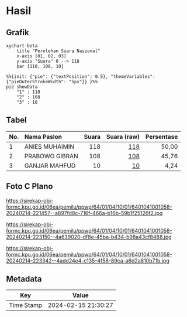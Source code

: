 # Hasil

## Grafik

```mermaid
xychart-beta
    title "Perolehan Suara Nasional"
    x-axis [01, 02, 03]
    y-axis "Suara" 0 --> 118
    bar [118, 108, 10]
```

```mermaid
%%{init: {"pie": {"textPosition": 0.5}, "themeVariables": {"pieOuterStrokeWidth": "5px"}} }%%
pie showData
    "1" : 118
    "2" : 108
    "3" : 10
```

## Tabel

| No. | Nama Paslon    | Suara | Suara (raw) | Persentase |
|:--- |:-------------- | -----:| -----------:| ----------:|
| 1   | ANIES MUHAIMIN | 118   | [118][p-1]  | 50,00      |
| 2   | PRABOWO GIBRAN | 108   | [108][p-2]  | 45,76      |
| 3   | GANJAR MAHFUD  | 10    | [10][p-3]   | 4,24       |


[p-1]: https://github.com/gigit-pemilu/pemilu-2024/blob/main/pilpres/hitung-suara/sub/64-kalimantan-timur/sub/01-paser/sub/04-tanah-grogot/sub/1001-tanah-grogot/sub/058-tps/sub/paslon-1.txt
[p-2]: https://github.com/gigit-pemilu/pemilu-2024/blob/main/pilpres/hitung-suara/sub/64-kalimantan-timur/sub/01-paser/sub/04-tanah-grogot/sub/1001-tanah-grogot/sub/058-tps/sub/paslon-2.txt
[p-3]: https://github.com/gigit-pemilu/pemilu-2024/blob/main/pilpres/hitung-suara/sub/64-kalimantan-timur/sub/01-paser/sub/04-tanah-grogot/sub/1001-tanah-grogot/sub/058-tps/sub/paslon-3.txt

## Foto C Plano

https://sirekap-obj-formc.kpu.go.id/06ea/pemilu/ppwp/64/01/04/10/01/6401041001058-20240214-221457--a897fd8c-716f-466a-b16b-59b1f25126f2.jpg

https://sirekap-obj-formc.kpu.go.id/06ea/pemilu/ppwp/64/01/04/10/01/6401041001058-20240214-223150--4a639020-df8e-45ba-b434-b98a43cf8488.jpg

https://sirekap-obj-formc.kpu.go.id/06ea/pemilu/ppwp/64/01/04/10/01/6401041001058-20240214-223342--4add24e4-c135-4f58-89ca-a6d2a810b71b.jpg


## Metadata

| Key        | Value               |
| ---------- | ------------------- |
| Time Stamp | 2024-02-15 21:30:27 |



